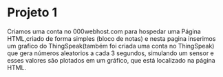 # Projeto 1
Criamos uma conta no 000webhost.com para hospedar uma Página HTML,criado de forma simples (bloco de notas)  e nesta pagina inserimos um grafico do ThingSpeak(também foi criada uma conta no ThingSpeak) que gera números aleatorios a cada 3 segundos, simulando um sensor e esses valores são plotados em um gráfico, que está localizado na página HTML.
   
   
 
